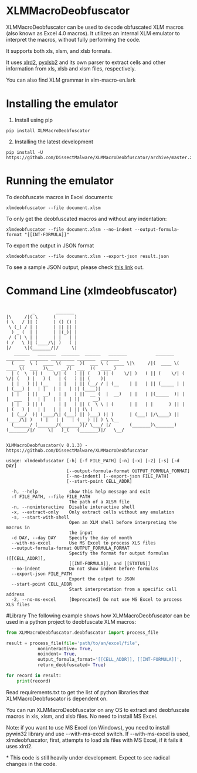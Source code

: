 # XLMMacroDeobfuscator
XLMMacroDeobfuscator can be used to decode obfuscated XLM macros (also known as Excel 4.0 macros). It utilizes an internal XLM emulator to interpret the macros, without fully performing the code.

It supports both xls, xlsm, and xlsb formats. 

It uses [xlrd2](https://github.com/DissectMalware/xlrd2), [pyxlsb2](https://github.com/DissectMalware/pyxlsb2) and its own parser to extract cells and other information from xls, xlsb and xlsm files, respectively.

You can also find XLM grammar in xlm-macro-en.lark

# Installing the emulator

1. Install using pip

```
pip install XLMMacroDeobfuscator
```

2. Installing the latest development

```
pip install -U https://github.com/DissectMalware/XLMMacroDeobfuscator/archive/master.zip
```

# Running the emulator
To deobfuscate macros in Excel documents: 

```
xlmdeobfuscator --file document.xlsm
```

To only get the deobfuscated macros and without any indentation:

```
xlmdeobfuscator --file document.xlsm --no-indent --output-formula-format "[[INT-FORMULA]]"
```

To export the output in JSON format 
```
xlmdeobfuscator --file document.xlsm --export-json result.json
```
To see a sample JSON output, please check [this link](https://pastebin.com/bwmS7mi0) out.
# Command Line (xlmdeobfuscator)

```

          _        _______
|\     /|( \      (       )
( \   / )| (      | () () |
 \ (_) / | |      | || || |
  ) _ (  | |      | |(_)| |
 / ( ) \ | |      | |   | |
( /   \ )| (____/\| )   ( |
|/     \|(_______/|/     \|
   ______   _______  _______  ______   _______           _______  _______  _______ _________ _______  _______
  (  __  \ (  ____ \(  ___  )(  ___ \ (  ____ \|\     /|(  ____ \(  ____ \(  ___  )\__   __/(  ___  )(  ____ )
  | (  \  )| (    \/| (   ) || (   ) )| (    \/| )   ( || (    \/| (    \/| (   ) |   ) (   | (   ) || (    )|
  | |   ) || (__    | |   | || (__/ / | (__    | |   | || (_____ | |      | (___) |   | |   | |   | || (____)|
  | |   | ||  __)   | |   | ||  __ (  |  __)   | |   | |(_____  )| |      |  ___  |   | |   | |   | ||     __)
  | |   ) || (      | |   | || (  \ \ | (      | |   | |      ) || |      | (   ) |   | |   | |   | || (\ (
  | (__/  )| (____/\| (___) || )___) )| )      | (___) |/\____) || (____/\| )   ( |   | |   | (___) || ) \ \__
  (______/ (_______/(_______)|/ \___/ |/       (_______)\_______)(_______/|/     \|   )_(   (_______)|/   \__/

    
XLMMacroDeobfuscator(v 0.1.3) - https://github.com/DissectMalware/XLMMacroDeobfuscator

usage: xlmdeobfuscator [-h] [-f FILE_PATH] [-n] [-x] [-2] [-s] [-d DAY]
                       [--output-formula-format OUTPUT_FORMULA_FORMAT]
                       [--no-indent] [--export-json FILE_PATH]
                       [--start-point CELL_ADDR]

  -h, --help            show this help message and exit
  -f FILE_PATH, --file FILE_PATH
                        The path of a XLSM file
  -n, --noninteractive  Disable interactive shell
  -x, --extract-only    Only extract cells without any emulation
  -s, --start-with-shell
                        Open an XLM shell before interpreting the macros in
                        the input
  -d DAY, --day DAY     Specify the day of month
  --with-ms-excel       Use MS Excel to process XLS files
  --output-formula-format OUTPUT_FORMULA_FORMAT
                        Specify the format for output formulas ([[CELL_ADDR]],
                        [[INT-FORMULA]], and [[STATUS]]
  --no-indent           Do not show indent before formulas
  --export-json FILE_PATH
                        Export the output to JSON
  --start-point CELL_ADDR
                        Start interpretation from a specific cell address
  -2, --no-ms-excel     [Deprecated] Do not use MS Excel to process XLS files

```

#Library
The following example shows how XLMMacroDeobfuscator can be used in a python project to deobfuscate XLM macros:

```python
from XLMMacroDeobfuscator.deobfuscator import process_file

result = process_file(file='path/to/an/excel/file', 
            noninteractive= True, 
            noindent= True, 
            output_formula_format='[[CELL_ADDR]], [[INT-FORMULA]]',
            return_deobfuscated= True)

for record in result:
    print(record)
```

Read requirements.txt to get the list of python libraries that XLMMacroDeobfuscator is dependent on.

You can run XLMMacroDeobfuscator on any OS to extract and deobfuscate macros in xls, xlsm, and xlsb files. No need to install MS Excel.

Note: if you want to use MS Excel (on Windows), you need to install pywin32 library and use --with-ms-excel switch.
If --with-ms-excel is used, xlmdeobfuscator, first, attempts to load xls files with MS Excel, if it fails it uses xlrd2.

\* This code is still heavily under development. Expect to see radical changes in the code.
